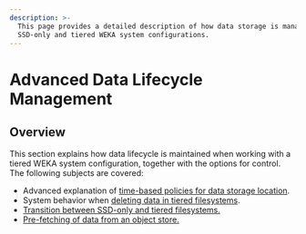 ```yaml
---
description: >-
  This page provides a detailed description of how data storage is managed in
  SSD-only and tiered WEKA system configurations.
---
```


# Advanced Data Lifecycle Management

## Overview

This section explains how data lifecycle is maintained when working with a tiered WEKA system configuration, together with the options for control. The following subjects are covered:

* Advanced explanation of [time-based policies for data storage location](advanced-time-based-policies-for-data-storage-location.md).
* System behavior when [deleting data in tiered filesystems](space-reclamation-in-tiered-filesystems.md).
* [Transition between SSD-only and tiered filesystems.](transition-between-tiered-and-ssd-only-filesystems.md)
* [Pre-fetching of data from an object store.](pre-fetching-from-object-store.md)

